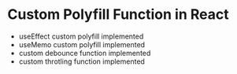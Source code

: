# Custom Polyfill Function in React

- useEffect custom polyfill implemented
- useMemo custom polyfill implemented
- custom debounce function implemented
- custom throtling function implemented
